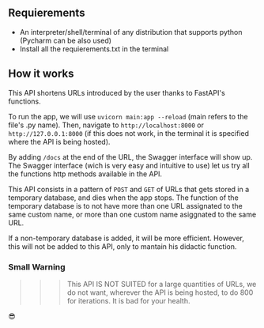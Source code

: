 ## Requierements
  * An interpreter/shell/terminal of any distribution that supports python (Pycharm can be also used)
  * Install all the requierements.txt in the terminal

## How it works
This API shortens URLs introduced by the user thanks to FastAPI's functions.

To run the app, we will use `uvicorn main:app --reload` (main refers to the file's .py name). Then, navigate to `http://localhost:8000` or `http://127.0.0.1:8000` (if this does not work, in the terminal it is specified where the API is being hosted).

By adding `/docs` at the end of the URL, the Swagger interface will show up. The Swagger interface (wich is very easy and intuitive to use) let us try all the functions http methods available in the API.

This API consists in a pattern of `POST` and `GET` of URLs that gets stored in a temporary database, and dies when the app stops. The function of the temporary database is to not have more than one URL assignated to the same custom name, or more than one custom name asiggnated to the same URL. 

If a non-temporary database is added, it will be more efficient. However, this will not be added to this API, only to mantain his didactic function.

### Small Warning
>>>   This API IS NOT SUITED for a large quantities of URLs, we do not want, wherever the API is being hosted, to do 800 for iterations. It is bad for your health.

😎
